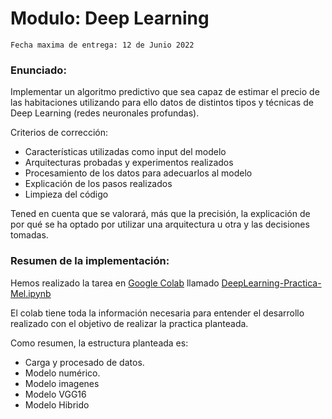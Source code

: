 # Modulo: Deep Learning
`Fecha maxima de entrega: 12 de Junio 2022`

### Enunciado:
Implementar un algoritmo predictivo que sea capaz de estimar el precio de las habitaciones utilizando para ello datos de distintos tipos y técnicas de Deep Learning (redes neuronales profundas).

Criterios de corrección:

* Características utilizadas como input del modelo
* Arquitecturas probadas y experimentos realizados
* Procesamiento de los datos para adecuarlos al modelo
* Explicación de los pasos realizados
* Limpieza del código

Tened en cuenta que se valorará, más que la precisión, la explicación de por qué se ha optado por utilizar una arquitectura u otra y las decisiones tomadas.

### Resumen de la implementación:
Hemos realizado la tarea en [Google Colab](https://colab.research.google.com/) llamado [DeepLearning-Practica-Mel.ipynb](https://github.com/jorge-melgosa/KCBDML9_DeepLearning/blob/main/DeepLearning_Practica_Mel.ipynb)

El colab tiene toda la información necesaria para entender el desarrollo realizado con el objetivo de realizar la practica planteada. 

Como resumen, la estructura planteada es:

* Carga y procesado de datos.
* Modelo numérico.
* Modelo imagenes
* Modelo VGG16
* Modelo Hibrido
